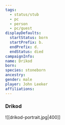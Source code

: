 ```yaml
---
tags:
  - status/stub
  - pc
  - person
  - pc/guest
displayDefaults:
  startStatus: born
  startPrefix: b.
  endPrefix: d.
  endStatus: died
campaignInfo: 
name: Drikod
born: 
species: stoneborn
ancestry: 
gender: male
player: John Leeker
affiliations:
---
```


### Drikod

![[drikod-portrait.jpg|400]]